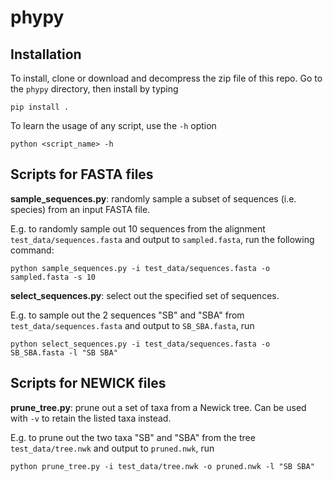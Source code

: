 # phypy

## Installation
To install, clone or download and decompress the zip file of this repo. Go to the `phypy` directory, then install by typing

```pip install .```

To learn the usage of any script, use the `-h` option 

```python <script_name> -h```

## Scripts for FASTA files
**sample_sequences.py**: randomly sample a subset of sequences (i.e. species) from an input FASTA file. 

E.g. to randomly sample out 10 sequences from the alignment `test_data/sequences.fasta` and output to `sampled.fasta`, run the following command:

```python sample_sequences.py -i test_data/sequences.fasta -o sampled.fasta -s 10```

**select_sequences.py**: select out the specified set of sequences. 

E.g. to sample out the 2 sequences "SB" and "SBA" from `test_data/sequences.fasta` and output to `SB_SBA.fasta`, run

```python select_sequences.py -i test_data/sequences.fasta -o SB_SBA.fasta -l "SB SBA"```

## Scripts for NEWICK files
**prune_tree.py**: prune out a set of taxa from a Newick tree. Can be used with `-v` to retain the listed taxa instead.

E.g. to prune out the two taxa "SB" and "SBA" from the tree `test_data/tree.nwk` and output to `pruned.nwk`, run 

```python prune_tree.py -i test_data/tree.nwk -o pruned.nwk -l "SB SBA"```
